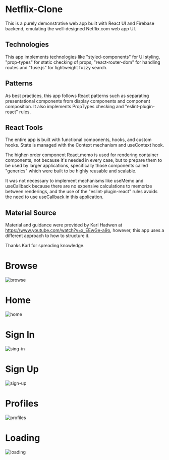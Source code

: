 # Netflix-Clone

This is a purely demonstrative web app built with React UI and Firebase backend, emulating the well-designed Netflix.com web app UI.

## Technologies
This app implements technologies like "styled-components" for UI styling, "prop-types" for static checking of props, "react-router-dom" for handling routes and "fuse.js" for lightweight fuzzy search. 

## Patterns
As best practices, this app follows React patterns such as separating presentational components from display components and component composition. It also implements PropTypes checking and "eslint-plugin-react" rules.

## React Tools
The entire app is built with functional components, hooks, and custom hooks. State is managed with the Context mechanism and useContext hook.

The higher-order component React.memo is used for rendering container components, not because it's needed in every case, but to prepare them to be used by larger applications, specifically those components called "generics" which were built to be highly reusable and scalable.

It was not necessary to implement mechanisms like useMemo and useCallback because there are no expensive calculations to memorize between renderings, and the use of the "eslint-plugin-react" rules avoids the need to use useCallback in this application.

## Material Source
Material and guidance were provided by Karl Hadwen at https://www.youtube.com/watch?v=x_EEwGe-a9o, however, this app uses a different approach to how to structure it.

Thanks Karl for spreading knowledge.

##

# Browse
![browse](https://user-images.githubusercontent.com/67863886/122634071-7e6a0200-d11f-11eb-9c0f-855c55978c62.png)

# Home
![home](https://user-images.githubusercontent.com/67863886/122634096-993c7680-d11f-11eb-9fdc-1fe9c43e5235.png)

# Sign In
![sing-in](https://user-images.githubusercontent.com/67863886/122634100-a8232900-d11f-11eb-87ab-a3e1f8d5a0af.png)

# Sign Up
![sign-up](https://user-images.githubusercontent.com/67863886/122634114-bb35f900-d11f-11eb-8877-695643d2c313.png)

# Profiles
![profiles](https://user-images.githubusercontent.com/67863886/122634123-c5f08e00-d11f-11eb-9bb9-fc306ee9db6c.png)

# Loading
![loading](https://user-images.githubusercontent.com/67863886/122634130-d0128c80-d11f-11eb-9688-a4dc63405625.png)
